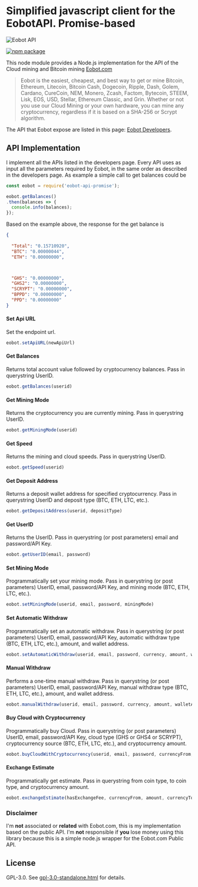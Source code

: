 # Simplified javascript client for the EobotAPI. Promise-based

![Eobot API](https://www.eobot.com/eobotlogo.png "Eobot.com")

[![npm package](https://nodei.co/npm/eobot-api.png?downloads=true&downloadRank=true&stars=true)](https://nodei.co/npm/eobot-api/)

This node module provides a Node.js implementation for the API of the Cloud mining and Bitcoin mining [Eobot.com](https://www.eobot.com/)
> Eobot is the easiest, cheapest, and best way to get or mine Bitcoin, Ethereum, Litecoin, Bitcoin Cash, Dogecoin, Ripple, Dash, Golem, Cardano, CureCoin, NEM, Monero, Zcash, Factom, Bytecoin, STEEM, Lisk, EOS, USD, Stellar, Ethereum Classic, and Grin. Whether or not you use our Cloud Mining or your own hardware, you can mine any cryptocurrency, regardless if it is based on a SHA-256 or Scrypt algorithm.

The API that Eobot expose are listed in this page: [Eobot Developers](https://www.eobot.com/developers).

## API Implementation

I implement all the APIs listed in the developers page. Every API uses as input all the parameters required by Eobot, in the same order as described in the developers page. As example a simple call to get balances could be
```javascript
const eobot = require('eobot-api-promise');

eobot.getBalances()
.then(balances => {
  console.info(balances);
});
```
Based on the example above, the response for the get balance is
```json
{
  
  "Total": "0.15710920",
  "BTC": "0.00000044",
  "ETH": "0.00000000",



  "GHS": "0.00000000",
  "GHS2": "0.00000000",
  "SCRYPT": "0.00000000",
  "BPPD": "0.00000000",
  "PPD": "0.00000000"
}
```

#### Set Api URL
Set the endpoint url.
```javascript
eobot.setApiURL(newApiUrl)
```

#### Get Balances
Returns total account value followed by cryptocurrency balances. Pass in querystring UserID.
```javascript
eobot.getBalances(userid)
```

#### Get Mining Mode
Returns the cryptocurrency you are currently mining. Pass in querystring UserID.
```javascript
eobot.getMiningMode(userid)
```

#### Get Speed
Returns the mining and cloud speeds. Pass in querystring UserID.
```javascript
eobot.getSpeed(userid)
```

#### Get Deposit Address
Returns a deposit wallet address for specified cryptocurrency. Pass in querystring UserID and deposit type (BTC, ETH, LTC, etc.).
```javascript
eobot.getDepositAddress(userid, depositType)
```

#### Get UserID
Returns the UserID. Pass in querystring (or post parameters) email and password/API Key.
```javascript
eobot.getUserID(email, password)
```

#### Set Mining Mode
Programmatically set your mining mode. Pass in querystring (or post parameters) UserID, email, password/API Key, and mining mode (BTC, ETH, LTC, etc.).
```javascript
eobot.setMiningMode(userid, email, password, miningMode)
```

#### Set Automatic Withdraw
Programmatically set an automatic withdraw. Pass in querystring (or post parameters) UserID, email, password/API Key, automatic withdraw type (BTC, ETH, LTC, etc.), amount, and wallet address.
```javascript
eobot.setAutomaticWithdraw(userid, email, password, currency, amount, walletAddress)
```

#### Manual Withdraw
Performs a one-time manual withdraw. Pass in querystring (or post parameters) UserID, email, password/API Key, manual withdraw type (BTC, ETH, LTC, etc.), amount, and wallet address.
```javascript
eobot.manualWithdraw(userid, email, password, currency, amount, walletAddress)
```

#### Buy Cloud with Cryptocurrency
Programmatically buy Cloud. Pass in querystring (or post parameters) UserID, email, password/API Key, cloud type (GHS or GHS4 or SCRYPT), cryptocurrency source (BTC, ETH, LTC, etc.), and cryptocurrency amount.
```javascript
eobot.buyCloudWithCryptocurrency(userid, email, password, currencyFrom, amount, cloudType)
```

#### Exchange Estimate
Programmatically get estimate. Pass in querystring from coin type, to coin type, and cryptocurrency amount.
```javascript
eobot.exchangeEstimate(hasExchangeFee, currencyFrom, amount, currencyTo)
```

### Disclaimer
I'm **not** associated or **related** with Eobot.com, this is my implementation based on the public API. I'm **not** responsible if **you** lose money using this library because this is a simple node.js wrapper for the Eobot.com Public API.

## License
GPL-3.0. See [gpl-3.0-standalone.html](http://www.gnu.org/licenses/gpl-3.0-standalone.html) for details.
